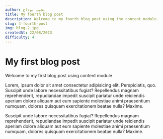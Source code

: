 ```yaml
---
author: يحيى بوداح
title: My fourth blog post
description: Welcome to my fourth blog post using the content module.
slug: 4-fourth-post
img: blog-2.jpg
createdAt: 22/08/2023
difficulty: 4
---
```


# My first blog post

Welcome to my first blog post using content module

Lorem, ipsum dolor sit amet consectetur adipisicing elit. Perspiciatis, quo. Suscipit unde labore necessitatibus fugiat? Repellendus magnam reprehenderit, repudiandae impedit suscipit pariatur unde reiciendis aperiam dolore aliquam aut eum sapiente molestiae animi praesentium numquam, dolores quisquam exercitationem beatae nulla? Maxime.

Suscipit unde labore necessitatibus fugiat? Repellendus magnam reprehenderit, repudiandae impedit suscipit pariatur unde reiciendis aperiam dolore aliquam aut eum sapiente molestiae animi praesentium numquam, dolores quisquam exercitationem beatae nulla? Maxime.